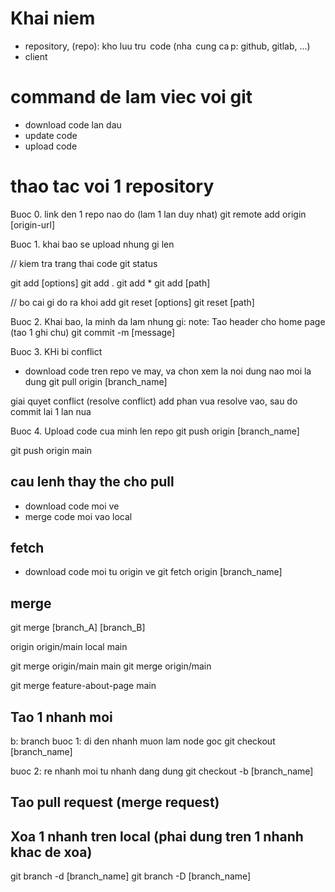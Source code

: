 # Khai niem

- repository, (repo): kho luu tru  code (nha  cung ca p: github, gitlab, ...)
- client

# command de lam viec voi git
- download code lan dau
- update code
- upload code


# thao tac voi 1 repository
Buoc 0. link den 1 repo nao do (lam 1 lan duy nhat)
git remote add origin [origin-url]

Buoc 1. khai bao se upload nhung gi len

// kiem tra trang thai code
git status

git add [options]
git add .
git add *
git add [path]

// bo cai gi do ra khoi add
git reset [options]
git reset [path]

Buoc 2. Khai bao, la minh da lam nhung gi: note: Tao header cho home page (tao 1 ghi chu)
git commit -m [message]

Buoc 3. KHi bi conflict
- download code tren repo ve may, va chon xem la noi dung nao moi la dung
git pull origin [branch_name]

giai quyet conflict (resolve conflict)
add phan vua resolve vao, sau do commit lai 1 lan nua


Buoc 4. Upload code cua minh len repo
git push origin [branch_name]

git push origin main


## cau lenh thay the cho pull
- download code moi ve
- merge code moi vao local

## fetch
- download code moi tu origin ve
git fetch origin [branch_name]
## merge
git merge [branch_A] [branch_B]

origin origin/main
local main

git merge origin/main main
git merge origin/main


git merge feature-about-page main

## Tao 1 nhanh moi
b: branch
buoc 1: di den nhanh muon lam node goc
git checkout [branch_name]

buoc 2: re nhanh moi tu nhanh dang dung
git checkout -b [branch_name]

## Tao pull request (merge request)


## Xoa 1 nhanh tren local (phai dung tren 1 nhanh khac de xoa)
git branch -d [branch_name]
git branch -D [branch_name]

